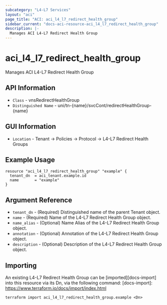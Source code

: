 ```yaml
---
subcategory: "L4-L7 Services"
layout: "aci"
page_title: "ACI: aci_l4_l7_redirect_health_group"
sidebar_current: "docs-aci-resource-aci_l4_l7_redirect_health_group"
description: |-
  Manages ACI L4-L7 Redirect Health Group
---
```


# aci_l4_l7_redirect_health_group #

Manages ACI L4-L7 Redirect Health Group

## API Information ##

* `Class` - vnsRedirectHealthGroup
* `Distinguished Name` - uni/tn-{name}/svcCont/redirectHealthGroup-{name}

## GUI Information ##

* `Location` - Tenant -> Policies -> Protocol -> L4-L7 Redirect Health Groups

## Example Usage ##

```hcl
resource "aci_l4_l7_redirect_health_group" "example" {
  tenant_dn  = aci_tenant.example.id
  name       = "example"
}
```

## Argument Reference ##

* `tenant_dn` - (Required) Distinguished name of the parent Tenant object.
* `name` - (Required) Name of the L4-L7 Redirect Health Group object.
* `name_alias` - (Optional) Name Alias of the L4-L7 Redirect Health Group object.
* `annotation` - (Optional) Annotation of the L4-L7 Redirect Health Group object.
* `description` - (Optional) Description of the L4-L7 Redirect Health Group object.

## Importing ##

An existing L4-L7 Redirect Health Group can be [imported][docs-import] into this resource via its Dn, via the following command:
[docs-import]: https://www.terraform.io/docs/import/index.html


```
terraform import aci_l4_l7_redirect_health_group.example <Dn>
```